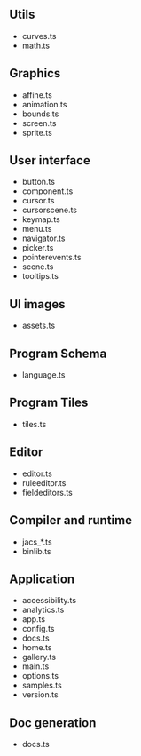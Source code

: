 ## Utils

-   curves.ts
-   math.ts

## Graphics

-   affine.ts
-   animation.ts
-   bounds.ts
-   screen.ts
-   sprite.ts

## User interface

-   button.ts
-   component.ts
-   cursor.ts
-   cursorscene.ts
-   keymap.ts
-   menu.ts
-   navigator.ts
-   picker.ts
-   pointerevents.ts
-   scene.ts
-   tooltips.ts

## UI images

-   assets.ts

## Program Schema

-   language.ts

## Program Tiles

-   tiles.ts

## Editor

-   editor.ts
-   ruleeditor.ts
-   fieldeditors.ts

## Compiler and runtime

-   jacs\_\*.ts
-   binlib.ts

## Application

-   accessibility.ts
-   analytics.ts
-   app.ts
-   config.ts
-   docs.ts
-   home.ts
-   gallery.ts
-   main.ts
-   options.ts
-   samples.ts
-   version.ts

## Doc generation

-   docs.ts

